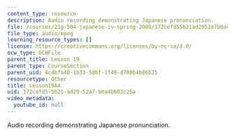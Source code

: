 ```yaml
---
content_type: resource
description: Audio recording demonstrating Japanese pronunciation.
file: /courses/21g-504-japanese-iv-spring-2009/172cefd55b21ad2952a7b0a4b603c25a_Lesson19A4.mp3
file_type: audio/mpeg
learning_resource_types: []
license: https://creativecommons.org/licenses/by-nc-sa/4.0/
ocw_type: OCWFile
parent_title: Lesson 19
parent_type: CourseSection
parent_uid: 4c4bfa40-1b33-5dbf-1f49-d700b4b86b25
resourcetype: Other
title: Lesson19A4
uid: 172cefd5-5b21-ad29-52a7-b0a4b603c25a
video_metadata:
  youtube_id: null
---
```

Audio recording demonstrating Japanese pronunciation.